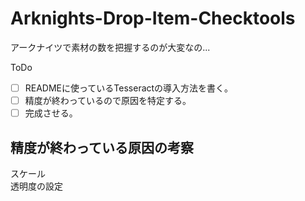 # Arknights-Drop-Item-Checktools
アークナイツで素材の数を把握するのが大変なの...

ToDo   
- [ ] READMEに使っているTesseractの導入方法を書く。  
- [ ] 精度が終わっているので原因を特定する。  
- [ ] 完成させる。

## 精度が終わっている原因の考察  
スケール  
透明度の設定  